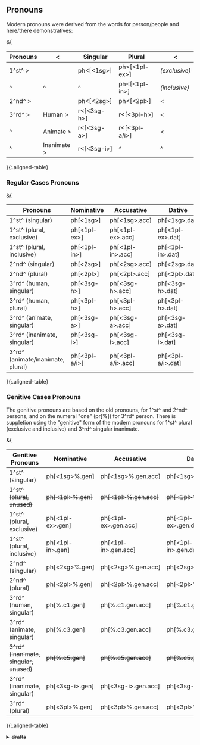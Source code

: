 ## Pronouns

Modern pronouns were derived from the words for person/people 
and here/there demonstratives:

&{

|Pronouns|< |Singular|Plural|<|
|--------|--|--------|------|-|
|1^st^  >|  | ph<[<1sg>] | ph<[<1pl-ex>] | *(exclusive)* |
|^       |^ | ^                        | ph<[<1pl-in>]  | *(inclusive)* |
|2^nd^  >|  | ph<[<2sg>] | ph<[<2pl>] | < |
|3^rd^  >| Human     >| r<[<3sg-h>] | r<[<3pl-h>] | < |
|^       | Animate   >| r<[<3sg-a>] | r<[<3pl-a/i>] | < |
|^       | Inanimate >| r<[<3sg-i>] |^| ^ |

}{:.aligned-table}

### Regular Cases Pronouns
&{

| Pronouns | Nominative | Accusative | Dative | Locative |
|----------|------------|------------|--------|----------|
| 1^st^ (singular)| ph[<1sg>] | ph[<1sg>.acc] | ph[<1sg>.dat] | ph[<1sg>.loc] |
| 1^st^ (plural, exclusive)| ph[<1pl-ex>] | ph[<1pl-ex>.acc] | ph[<1pl-ex>.dat] | ph[<1pl-ex>.loc] |
| 1^st^ (plural, inclusive)| ph[<1pl-in>] | ph[<1pl-in>.acc] | ph[<1pl-in>.dat] | ph[<1pl-in>.loc] |
| 2^nd^ (singular)| ph[<2sg>] | ph[<2sg>.acc] | ph[<2sg>.dat] | ph[<2sg>.loc] |
| 2^nd^ (plural)| ph[<2pl>] | ph[<2pl>.acc] | ph[<2pl>.dat] | ph[<2pl>.loc] |
| 3^rd^ (human, singular) | ph[<3sg-h>] | ph[<3sg-h>.acc] | ph[<3sg-h>.dat] | ph[<3sg-h>.loc] |
| 3^rd^ (human, plural) | ph[<3pl-h>] | ph[<3pl-h>.acc] | ph[<3pl-h>.dat] | ph[<3pl-h>.loc] |
| 3^rd^ (animate, singular) | ph[<3sg-a>] | ph[<3sg-a>.acc] | ph[<3sg-a>.dat] | ph[<3sg-a>.loc] |
| 3^rd^ (inanimate, singular) | ph[<3sg-i>] | ph[<3sg-i>.acc] | ph[<3sg-i>.dat] | ph[<3sg-i>.loc] |
| 3^rd^ (animate/inanimate, plural) | ph[<3pl-a/i>] | ph[<3pl-a/i>.acc] | ph[<3pl-a/i>.dat] | ph[<3pl-a/i>.loc] |

}{:.aligned-table}

### Genitive Cases Pronouns

The genitive pronouns are based on the old pronouns,
for 1^st^ and 2^nd^ persons, 
and on the numeral "one" (pr[<one>%])
for 3^rd^ person.
There is suppletion using the "genitive" form of the modern pronouns
for 1^st^ plural (exclusive and inclusive)
and 3^rd^ singular inanimate.



&{

| Genitive Pronouns | Nominative | Accusative | Dative | Locative |
|-------------------|------------|------------|--------|----------|
| 1^st^ (singular) | ph[<1sg>%.gen] | ph[<1sg>%.gen.acc] | ph[<1sg>%.gen.dat] | ph[<1sg>%.gen.loc] |
| ~~1^st^ (plural, unused)~~ | ~~ph[<1pl>%.gen]~~ | ~~ph[<1pl>%.gen.acc]~~ | ~~ph[<1pl>%.gen.dat]~~ | ~~ph[<1pl>%.gen.loc]~~ |
| 1^st^ (plural, exclusive)| ph[<1pl-ex>.gen] | ph[<1pl-ex>.gen.acc] | ph[<1pl-ex>.gen.dat] | ph[<1pl-ex>.gen.loc] |
| 1^st^ (plural, inclusive)| ph[<1pl-in>.gen] | ph[<1pl-in>.gen.acc] | ph[<1pl-in>.gen.dat] | ph[<1pl-in>.gen.loc] |
| 2^nd^ (singular) | ph[<2sg>%.gen] | ph[<2sg>%.gen.acc] | ph[<2sg>%.gen.dat] | ph[<2sg>%.gen.loc] |
| 2^nd^ (plural) | ph[<2pl>%.gen] | ph[<2pl>%.gen.acc] | ph[<2pl>%.gen.dat] | ph[<2pl>%.gen.loc] |
| 3^rd^ (human, singular) | ph[<one>%.c1.gen] | ph[<one>%.c1.gen.acc] | ph[<one>%.c1.gen.dat] | ph[<one>%.c1.gen.loc] |
| 3^rd^ (animate, singular) | ph[<one>%.c3.gen] | ph[<one>%.c3.gen.acc] | ph[<one>%.c3.gen.dat] | ph[<one>%.c3.gen.loc] |
| ~~3^rd^ (inanimate, singular, unused)~~ | ~~ph[<one>%.c5.gen]~~ | ~~ph[<one>%.c5.gen.acc]~~ | ~~ph[<one>%.c5.gen.dat]~~ | ~~ph[<one>%.c5.gen.loc]~~ |
| 3^rd^ (inanimate, singular) | ph[<3sg-i>.gen] | ph[<3sg-i>.gen.acc] | ph[<3sg-i>.gen.dat] | ph[<3sg-i>.gen.loc] |
| 3^rd^ (plural) | ph[<3pl>%.gen] | ph[<3pl>%.gen.acc] | ph[<3pl>%.gen.dat] | ph[<3pl>%.gen.loc] |

}{:.aligned-table}

<details>
    <summary><del>drafts</del></summary>

### Old Regular Pronouns

&{

| Pronouns | Nominative | Accusative | Dative | Locative |
|-------------------|------------|------------|--------|----------|
| 1^st^ (singular) | ph[<1sg>%] | ph[<1sg>%.acc] | ph[<1sg>%.dat] | ph[<1sg>%.loc] |
| 1^st^ (plural) | ph[<1pl>%] | ph[<1pl>%.acc] | ph[<1pl>%.dat] | ph[<1pl>%.loc] |
| 2^nd^ (singular) | ph[<2sg>%] | ph[<2sg>%.acc] | ph[<2sg>%.dat] | ph[<2sg>%.loc] |
| 2^nd^ (plural) | ph[<2pl>%] | ph[<2pl>%.acc] | ph[<2pl>%.dat] | ph[<2pl>%.loc] |

}{:.aligned-table}

### Modern Genitive Pronouns

&{

| Genitive Pronouns | Nominative | Accusative | Dative | Locative |
|----------|------------|------------|--------|----------|
| 1^st^ (singular)| ph[<1sg>.gen] | ph[<1sg>.gen.acc] | ph[<1sg>.gen.dat] | ph[<1sg>.loc] |
| 1^st^ (plural, exclusive)| ph[<1pl-ex>.gen] | ph[<1pl-ex>.gen.acc] | ph[<1pl-ex>.gen.dat] | ph[<1pl-ex>.gen.loc] |
| 1^st^ (plural, inclusive)| ph[<1pl-in>.gen] | ph[<1pl-in>.gen.acc] | ph[<1pl-in>.gen.dat] | ph[<1pl-in>.gen.loc] |
| 2^nd^ (singular)| ph[<2sg>.gen] | ph[<2sg>.gen.acc] | ph[<2sg>.gen.dat] | ph[<2sg>.gen.loc] |
| 2^nd^ (plural)| ph[<2pl>.gen] | ph[<2pl>.gen.acc] | ph[<2pl>.gen.dat] | ph[<2pl>.gen.loc] |
| 3^rd^ (human, singular) | ph[<3sg-h>.gen] | ph[<3sg-h>.gen.acc] | ph[<3sg-h>.gen.dat] | ph[<3sg-h>.gen.loc] |
| 3^rd^ (human, plural) | ph[<3pl-h>.gen] | ph[<3pl-h>.gen.acc] | ph[<3pl-h>.gen.dat] | ph[<3pl-h>.gen.loc] |
| 3^rd^ (animate, singular) | ph[<3sg-a>.gen] | ph[<3sg-a>.gen.acc] | ph[<3sg-a>.gen.dat] | ph[<3sg-a>.gen.loc] |
| 3^rd^ (inanimate, singular) | ph[<3sg-i>.gen] | ph[<3sg-i>.gen.acc] | ph[<3sg-i>.gen.dat] | ph[<3sg-i>.gen.loc] |
| 3^rd^ (animate/inanimate, plural) | ph[<3pl-a/i>.gen] | ph[<3pl-a/i>.gen.acc] | ph[<3pl-a/i>.gen.dat] | ph[<3pl-a/i>.gen.loc] |

}{:.aligned-table}

</details>
